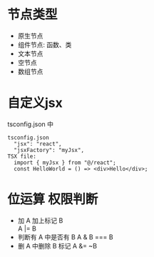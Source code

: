 # 节点类型
* 原生节点
* 组件节点: 函数、类
* 文本节点
* 空节点
* 数组节点

# 自定义jsx
tsconfig.json 中
```
tsconfig.json
  "jsx": "react",
  "jsxFactory": "myJsx",  
TSX file:
  import { myJsx } from "@/react";
  const HelloWorld = () => <div>Hello</div>; 
```

# 位运算 权限判断
* 加 A 加上标记 B  
A |= B
* 判断有 A 中是否有 B
A & B === B
* 删 A 中删除 B 标记
A &= ~B